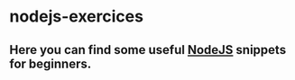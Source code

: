 # nodejs-exercices

## Here you can find some useful <a href="nodejs.org" target="_blank">NodeJS</a> snippets for beginners.
